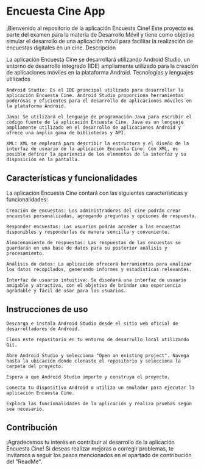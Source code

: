 # Encuesta Cine App

¡Bienvenido al repositorio de la aplicación Encuesta Cine! Este proyecto es parte del examen para la materia de Desarrollo Móvil y tiene como objetivo simular el desarrollo de una aplicación móvil para facilitar la realización de encuestas digitales en un cine.
Descripción

La aplicación Encuesta Cine se desarrollará utilizando Android Studio, un entorno de desarrollo integrado (IDE) ampliamente utilizado para la creación de aplicaciones móviles en la plataforma Android.
Tecnologías y lenguajes utilizados

    Android Studio: Es el IDE principal utilizado para desarrollar la aplicación Encuesta Cine. Android Studio proporciona herramientas poderosas y eficientes para el desarrollo de aplicaciones móviles en la plataforma Android.

    Java: Se utilizará el lenguaje de programación Java para escribir el código fuente de la aplicación Encuesta Cine. Java es un lenguaje ampliamente utilizado en el desarrollo de aplicaciones Android y ofrece una amplia gama de bibliotecas y API.

    XML: XML se empleará para describir la estructura y el diseño de la interfaz de usuario de la aplicación Encuesta Cine. Con XML, es posible definir la apariencia de los elementos de la interfaz y su disposición en la pantalla.

## Características y funcionalidades

La aplicación Encuesta Cine contará con las siguientes características y funcionalidades:

    Creación de encuestas: Los administradores del cine podrán crear encuestas personalizadas, agregando preguntas y opciones de respuesta.

    Responder encuestas: Los usuarios podrán acceder a las encuestas disponibles y responderlas de manera sencilla y conveniente.

    Almacenamiento de respuestas: Las respuestas de las encuestas se guardarán en una base de datos para su posterior análisis y procesamiento.

    Análisis de datos: La aplicación ofrecerá herramientas para analizar los datos recopilados, generando informes y estadísticas relevantes.

    Interfaz de usuario intuitiva: Se diseñará una interfaz de usuario amigable y atractiva, con el objetivo de brindar una experiencia agradable y fácil de usar para los usuarios.

## Instrucciones de uso

    Descarga e instala Android Studio desde el sitio web oficial de desarrolladores de Android.

    Clona este repositorio en tu entorno de desarrollo local utilizando Git.

    Abre Android Studio y selecciona "Open an existing project". Navega hasta la ubicación donde clonaste el repositorio y selecciona la carpeta del proyecto.

    Espera a que Android Studio importe y construya el proyecto.

    Conecta tu dispositivo Android o utiliza un emulador para ejecutar la aplicación Encuesta Cine.

    Explora las funcionalidades de la aplicación y realiza pruebas según sea necesario.

## Contribución

¡Agradecemos tu interés en contribuir al desarrollo de la aplicación Encuesta Cine! Si deseas realizar mejoras o corregir problemas, te invitamos a seguir los pasos mencionados en el apartado de contribución del "ReadMe".
